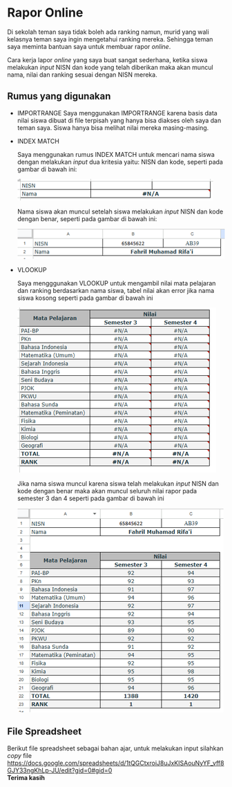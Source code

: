# Rapor Online
Di sekolah teman saya tidak boleh ada ranking namun, murid yang wali kelasnya teman saya ingin mengetahui ranking mereka.
Sehingga teman saya meminta bantuan saya untuk membuar rapor <i>online</i>.

Cara kerja lapor <i>online</i> yang saya buat sangat sederhana, ketika siswa melakukan <i>input</i> NISN dan kode yang telah diberikan maka akan muncul
nama, nilai dan ranking sesuai dengan NISN mereka.

## Rumus yang digunakan
- IMPORTRANGE
  Saya menggunakan IMPORTRANGE karena basis data nilai siswa dibuat di file terpisah yang hanya bisa diakses oleh saya dan teman saya. Siswa hanya bisa melihat nilai mereka masing-masing.
  
- INDEX MATCH
  <p>Saya menggunakan rumus INDEX MATCH untuk mencari nama siswa dengan melakukan <i>input</i> dua kritesia yaitu: NISN dan kode, seperti pada gambar di bawah ini:</p>
  <img src="imgs/01 img.PNG" alt="Input">
  <p>Nama siswa akan muncul setelah siswa melakukan <i>input</i> NISN dan kode dengan benar, seperti pada gambar di bawah ini:</p>
  <img src="imgs/02 img.PNG" alt="Input">
  
- VLOOKUP
  <p> Saya mengggunakan VLOOKUP untuk mengambil nilai mata pelajaran dan ranking berdasarkan nama siswa, tabel nilai akan error jika nama siswa kosong seperti pada gambar di bawah ini</p>
  <img src="imgs/03 img.PNG" alt="Input">
  <p>Jika nama siswa muncul karena siswa telah melakukan <i>input</i> NISN dan kode dengan benar maka akan muncul seluruh nilai rapor pada semester 3 dan 4 seperti pada gambar di bawah ini</p>
  <img src="imgs/04 img.PNG" alt="Input">

## File Spreadsheet
Berikut file spreadsheet sebagai bahan ajar, untuk melakukan input silahkan <i>copy</i> file https://docs.google.com/spreadsheets/d/1tQGCtxroiJ8uJxKISAouNyYF_vff8GJY33ngKhLp-JU/edit?gid=0#gid=0
<br><b>Terima kasih</b>
